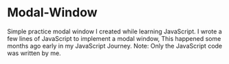 # Modal-Window
Simple practice modal window I created while learning JavaScript.
I wrote a few lines of JavaScript to implement a modal window,
This happened some months ago early in my JavaScript Journey.
Note: Only the JavaScript code was written by me.
